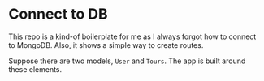 # Connect to DB

This repo is a kind-of boilerplate for me as I always forgot how to connect to MongoDB. Also, it shows a simple way to create routes.

Suppose there are two models, `User` and `Tours`. The app is built around these elements.
